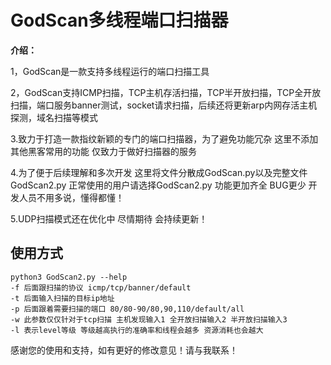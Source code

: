 # GodScan多线程端口扫描器 #

**介绍：**

1，GodScan是一款支持多线程运行的端口扫描工具

2，GodScan支持ICMP扫描，TCP主机存活扫描，TCP半开放扫描，TCP全开放扫描，端口服务banner测试，socket请求扫描，后续还将更新arp内网存活主机探测，域名扫描等模式

3.致力于打造一款指纹新颖的专门的端口扫描器，为了避免功能冗杂 这里不添加其他黑客常用的功能 仅致力于做好扫描器的服务

4.为了便于后续理解和多次开发 这里将文件分散成GodScan.py以及完整文件GodScan2.py  正常使用的用户请选择GodScan2.py  功能更加齐全 BUG更少  开发人员不用多说，懂得都懂！

5.UDP扫描模式还在优化中 尽情期待 会持续更新！


## 使用方式 ##

    python3 GodScan2.py --help
    -f 后面跟扫描的协议 icmp/tcp/banner/default
    -t 后面输入扫描的目标ip地址
    -p 后面跟着需要扫描的端口 80/80-90/80,90,110/default/all
    -w 此参数仅仅针对于tcp扫描 主机发现输入1 全开放扫描输入2 半开放扫描输入3
    -l 表示level等级 等级越高执行的准确率和线程会越多 资源消耗也会越大

感谢您的使用和支持，如有更好的修改意见！请与我联系！